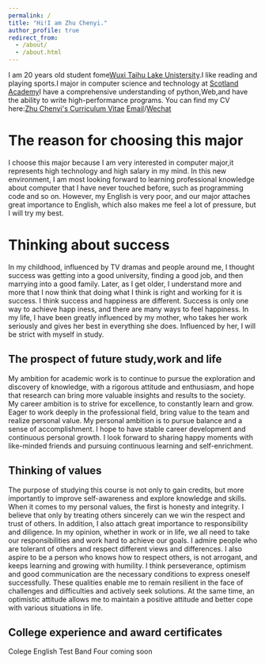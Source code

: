 ```yaml
---
permalink: /
title: "Hi!I am Zhu Chenyi."
author_profile: true
redirect_from: 
  - /about/
  - /about.html
---
```


I am 20 years old student fome[Wuxi Taihu Lake Unistersity](http://www.wxu.edu.cn/).I like reading and playing sports.I major in computer science and technology at [Scotland Academy](http://www.wxu.edu.cn/2022zy/25290.htm)I have a comprehensive understanding of python,Web,and have the ability to write high-performance programs.
You can find my CV here:[Zhu Chenyi's Curriculum Vitae](../assets/zhuchenyi_cv.pdf)
[Email](79246206@qq.com)/[Wechat](../images/wechat.jpg)

The reason for choosing this major
======
I choose this major because I am very interested in computer major,it represents high technology and high salary in my mind. In this new environment, I am most looking forward to learning professional knowledge about computer that I have never touched before, such as programming code and so on. However, my English is very poor, and our major attaches great importance to English, which also makes me feel a lot of pressure, but I will try my best.


Thinking about success
======
In my childhood, influenced by TV dramas and people around me, I thought success was getting into a good university, finding a good job, and then marrying into a good family. Later, as I get older, I understand more and more that I now think that doing what I think is right and working for it is success. I think success and happiness are different. Success is only one way to achieve happ
iness, and there are many ways to feel happiness. In my life, I have been greatly influenced by my mother, who takes her work seriously and gives her best in everything she does. Influenced by her, I will be strict with myself in study.


The prospect of future study,work and life
------
My ambition for academic work is to continue to pursue the exploration and discovery of knowledge, with a rigorous attitude and enthusiasm, and hope that research can bring more valuable insights and results to the society. My career ambition is to strive for excellence, to constantly learn and grow. Eager to work deeply in the professional field, bring value to the team and realize personal value. My personal ambition is to pursue balance and a sense of accomplishment. I hope to have stable career development and continuous personal growth. I look forward to sharing happy moments with like-minded friends and pursuing continuous learning and self-enrichment.


Thinking of values
------
The purpose of studying this course is not only to gain credits, but more importantly to improve self-awareness and explore knowledge and skills. When it comes to my personal values, the first is honesty and integrity. I believe that only by treating others sincerely can we win the respect and trust of others. In addition, I also attach great importance to responsibility and diligence. In my opinion, whether in work or in life, we all need to take our responsibilities and work hard to achieve our goals. I admire people who are tolerant of others and respect different views and differences. I also aspire to be a person who knows how to respect others, is not arrogant, and keeps learning and growing with humility. I think perseverance, optimism and good communication are the necessary conditions to express oneself successfully. These qualities enable me to remain resilient in the face of challenges and difficulties and actively seek solutions. At the same time, an optimistic attitude allows me to maintain a positive attitude and better cope with various situations in life.


College experience and award certificates
------
Colege English Test Band Four
coming soon

